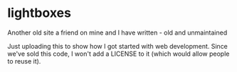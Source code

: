 # lightboxes

Another old site a friend on mine and I have written - old and unmaintained

Just uploading this to show how I got started with web development. Since we've sold this code, I won't add a LICENSE to it (which would allow people to reuse it).

